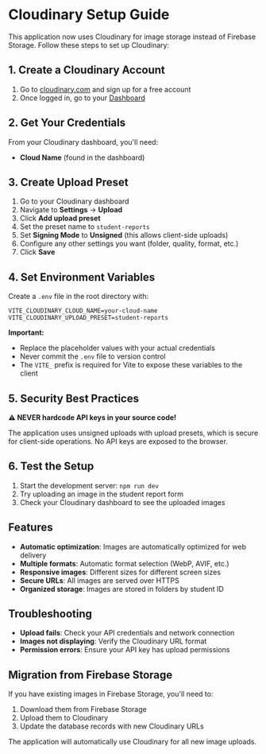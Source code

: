 # Cloudinary Setup Guide

This application now uses Cloudinary for image storage instead of Firebase Storage. Follow these steps to set up Cloudinary:

## 1. Create a Cloudinary Account

1. Go to [cloudinary.com](https://cloudinary.com) and sign up for a free account
2. Once logged in, go to your [Dashboard](https://cloudinary.com/console)

## 2. Get Your Credentials

From your Cloudinary dashboard, you'll need:
- **Cloud Name** (found in the dashboard)

## 3. Create Upload Preset

1. Go to your Cloudinary dashboard
2. Navigate to **Settings** → **Upload**
3. Click **Add upload preset**
4. Set the preset name to `student-reports`
5. Set **Signing Mode** to **Unsigned** (this allows client-side uploads)
6. Configure any other settings you want (folder, quality, format, etc.)
7. Click **Save**

## 4. Set Environment Variables

Create a `.env` file in the root directory with:

```env
VITE_CLOUDINARY_CLOUD_NAME=your-cloud-name
VITE_CLOUDINARY_UPLOAD_PRESET=student-reports
```

**Important:** 
- Replace the placeholder values with your actual credentials
- Never commit the `.env` file to version control
- The `VITE_` prefix is required for Vite to expose these variables to the client

## 5. Security Best Practices

**⚠️ NEVER hardcode API keys in your source code!**

The application uses unsigned uploads with upload presets, which is secure for client-side operations. No API keys are exposed to the browser.

## 6. Test the Setup

1. Start the development server: `npm run dev`
2. Try uploading an image in the student report form
3. Check your Cloudinary dashboard to see the uploaded images

## Features

- **Automatic optimization**: Images are automatically optimized for web delivery
- **Multiple formats**: Automatic format selection (WebP, AVIF, etc.)
- **Responsive images**: Different sizes for different screen sizes
- **Secure URLs**: All images are served over HTTPS
- **Organized storage**: Images are stored in folders by student ID

## Troubleshooting

- **Upload fails**: Check your API credentials and network connection
- **Images not displaying**: Verify the Cloudinary URL format
- **Permission errors**: Ensure your API key has upload permissions

## Migration from Firebase Storage

If you have existing images in Firebase Storage, you'll need to:
1. Download them from Firebase Storage
2. Upload them to Cloudinary
3. Update the database records with new Cloudinary URLs

The application will automatically use Cloudinary for all new image uploads.
